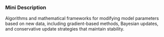 ### Mini Description

Algorithms and mathematical frameworks for modifying model parameters based on new data, including gradient-based methods, Bayesian updates, and conservative update strategies that maintain stability.
